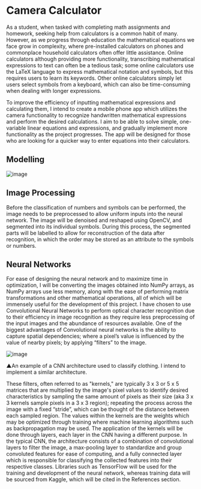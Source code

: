 # Camera Calculator

As a student, when tasked with completing math assignments and homework, seeking help from calculators is a common habit of many. However, as we progress through education the mathematical equations we face grow in complexity, where pre-installed calculators on phones and commonplace household calculators often offer little assistance. Online calculators although providing more functionality, transcribing mathematical expressions to text can often be a tedious task; some online calculators use the LaTeX language to express mathematical notation and symbols, but this requires users to learn its keywords. Other online calculators simply let users select symbols from a keyboard, which can also be time-consuming when dealing with longer expressions.

To improve the efficiency of inputting mathematical expressions and calculating them, I intend to create a mobile phone app which utilizes the camera functionality to recognize handwritten mathematical expressions and perform the desired calculations. I aim to be able to solve simple, one-variable linear equations and expressions, and gradually implement more functionality as the project progresses. The app will be designed for those who are looking for a quicker way to enter equations into their calculators.


## Modelling
![image](https://user-images.githubusercontent.com/89786918/191934264-0c7d6577-6914-43a3-a429-99d6ac75864e.png)

## Image Processing
Before the classification of numbers and symbols can be performed, the image needs to be preprocessed to allow uniform inputs into the neural network. The image will be denoised and reshaped using OpenCV, and segmented into its individual symbols. During this process, the segmented parts will be labelled to allow for reconstruction of the data after recognition, in which the order may be stored as an attribute to the symbols or numbers. 

## Neural Networks
For ease of designing the neural network and to maximize time in optimization, I will be converting the images obtained into NumPy arrays, as NumPy arrays use less memory, along with the ease of performing matrix transformations and other mathematical operations, all of which will be immensely useful for the development of this project. I have chosen to use Convolutional Neural Networks to perform optical character recognition due to their efficiency in image recognition as they require less preprocessing of the input images and the abundance of resources available. One of the biggest advantages of Convolutional neural networks is the ability to capture spatial dependencies; where a pixel’s value is influenced by the value of nearby pixels; by applying “filters” to the image.
 
 ![image](https://user-images.githubusercontent.com/89786918/192470116-8201c581-36ae-46dd-be23-c0273e8120fb.png)

▲An example of a CNN architecture used to classify clothing. I intend to implement a similar architecture. 

These filters, often referred to as "kernels," are typically 3 x 3 or 5 x 5 matrices that are multiplied by the image's pixel values to identify desired characteristics by sampling the same amount of pixels as their size (aka 3 x 3 kernels sample pixels in a 3 x 3 region); repeating the process across the image with a fixed “stride”, which can be thought of the distance between each sampled region. The values within the kernels are the weights which may be optimized through training where machine learning algorithms such as backpropagation may be used. The application of the kernels will be done through layers, each layer in the CNN having a different purpose. In the typical CNN, the architecture consists of a combination of convolutional layers to filter the image, a max-pooling layer to standardize and group convoluted features for ease of computing, and a fully connected layer which is responsible for classifying the collected features into their respective classes.
Libraries such as TensorFlow will be used for the training and development of the neural network, whereas training data will be sourced from Kaggle, which will be cited in the References section. 
